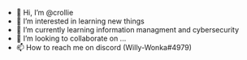 - 👋 Hi, I’m @crollie
- 👀 I’m interested in learning new things
- 🌱 I’m currently learning information managment and cybersecurity
- 💞️ I’m looking to collaborate on ...
- 📫 How to reach me on discord (Willy-Wonka#4979)

<!---
crollie/crollie is a ✨ special ✨ repository because its `README.md` (this file) appears on your GitHub profile.
You can click the Preview link to take a look at your changes.
--->
